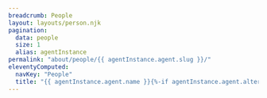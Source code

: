 ```yaml
---
breadcrumb: People
layout: layouts/person.njk
pagination:
  data: people
  size: 1
  alias: agentInstance
permalink: "about/people/{{ agentInstance.agent.slug }}/"
eleventyComputed:
  navKey: "People"
  title: "{{ agentInstance.agent.name }}{%-if agentInstance.agent.alternateName %} <span>{{ agentInstance.agent.alternateName }}</span>{% endif %}"
---
```

